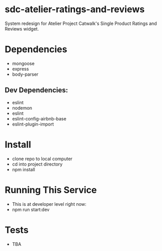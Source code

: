 # sdc-atelier-ratings-and-reviews

System redesign for Atelier Project Catwalk's Single Product Ratings and Reviews widget.

# Dependencies

- mongoose
- express
- body-parser

## Dev Dependencies:

- eslint
- nodemon
- eslint
- eslint-config-airbnb-base
- eslint-plugin-import

# Install

- clone repo to local computer
- cd into project directory
- npm install

# Running This Service

- This is at developer level right now:
- npm run start:dev

# Tests

- TBA